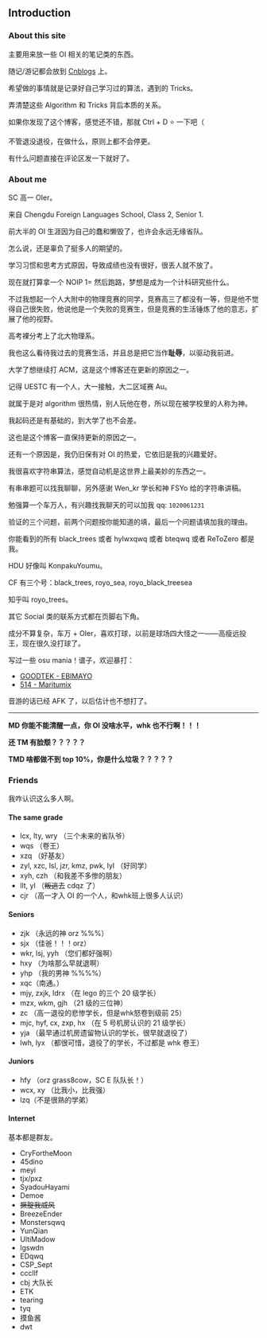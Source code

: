 ## Introduction

### About this site

主要用来放一些 OI 相关的笔记类的东西。

随记/游记都会放到 [Cnblogs](https://www.cnblogs.com/BTeqwq/) 上。

希望做的事情就是记录好自己学习过的算法，遇到的 Tricks。

弄清楚这些 Algorithm 和 Tricks 背后本质的关系。

如果你发现了这个博客，感觉还不错，那就 Ctrl + D :star: 一下吧（

不管退没退役，在做什么，原则上都不会停更。

有什么问题直接在评论区发一下就好了。

### About me

SC 高一 OIer。

来自 Chengdu Foreign Languages School, Class 2, Senior 1.

前大半的 OI 生涯因为自己的蠢和懒毁了，也许会永远无缘省队。

怎么说，还是辜负了挺多人的期望的。

学习习惯和思考方式原因，导致成绩也没有很好，很丢人就不放了。

现在就打算拿一个 NOIP 1= 然后跑路，梦想是成为一个计科研究些什么。

不过我想起一个人大附中的物理竞赛的同学，竞赛高三了都没有一等，但是他不觉得自己很失败，他说他是一个失败的竞赛生，但是竞赛的生活锤炼了他的意志，扩展了他的视野。

高考裸分考上了北大物理系。

我也这么看待我过去的竞赛生活，并且总是把它当作**耻辱**，以驱动我前进。

大学了想继续打 ACM，这是这个博客还在更新的原因之一。

记得 UESTC 有一个人，大一接触，大二区域赛 Au。

就属于是对 algorithm 很热情，别人玩他在卷，所以现在被学校里的人称为神。

我起码还是有基础的，到大学了也不会差。

这也是这个博客一直保持更新的原因之一。

还有一个原因是，我仍旧保有对 OI 的热爱，它依旧是我的兴趣爱好。

我很喜欢字符串算法，感觉自动机是这世界上最美妙的东西之一。

有串串题可以找我聊聊，另外感谢 Wen_kr 学长和神 FSYo 给的字符串讲稿。

勉强算一个车万人，有兴趣找我聊天的可以加我 qq: `1020061231`

验证的三个问题，前两个问题按你能知道的填，最后一个问题请填加我的理由。

你能看到的所有 black_trees 或者 hylwxqwq 或者 bteqwq 或者 ReToZero 都是我。

HDU 好像叫 KonpakuYoumu。

CF 有三个号：black_trees, royo_sea, royo_black_treesea

知乎叫 royo_trees。

其它 Social 类的联系方式都在页脚右下角。

成分不算复杂，车万 + OIer，喜欢打球，以前是球场四大怪之一——高瘦远投王，现在很久没打球了。

写过一些 osu mania！谱子，欢迎暴打：

- [GOODTEK - EBIMAYO](https://osu.ppy.sh/beatmapsets/1866379#mania/3839074)
- [514 - Maritumix](https://osu.ppy.sh/beatmapsets/1879439#mania/3869199)

音游的话已经 AFK 了，以后估计也不想打了。

----

**MD 你能不能清醒一点，你 OI 没啥水平，whk 也不行啊！！！**

**还 TM 有脸颓？？？？？**

**TMD 啥都做不到 top 10%，你是什么垃圾？？？？？**

### Friends

我咋认识这么多人啊。

#### The same grade

+ lcx, lty, wry （三个未来的省队爷）
+ wqs （卷王）
+ xzq （好基友）
+ zyl, xzc, lsl, jzr, kmz, pwk, lyl （好同学）
+ xyh, czh （和我差不多惨的朋友）
+ llt, yl （~~叛逃~~去 cdqz 了）
+ cjr （高一才入 OI 的一个人，和whk班上很多人认识）

#### Seniors

+ zjk （永远的神 orz %%%）
+ sjx （佳爸！！！orz）
+ wkr, lsj, yyh （您们都好强啊）
+ hxy （为啥那么早就退啊）
+ yhp （我的男神 %%%%）
+ xqc（南通。）
+ mjy, zxjk, ldrx （在 lego 的三个 20 级学长）
+ mzx, wkm, gjh （21 级的三位神）
+ zc （高一退役的悲惨学长，但是whk怒卷到级前 25）
+ mjc, hyf, cx, zxp, hx （在 5 号机房认识的 21 级学长）
+ yja （最早通过机房遗留物认识的学长，很早就退役了）
+ lwh, lyx （都很可惜，退役了的学长，不过都是 whk 卷王）

#### Juniors

+ hfy （orz grass8cow，SC E 队队长！）
+ wcx, xy （比我小，比我强）
+ lzq（不是很熟的学弟）

#### Internet

基本都是群友。

+ CryFortheMoon
+ 45dino
+ meyi
+ tjx/pxz
+ SyadouHayami
+ Demoe
+ ~~撅腚我威风~~
+ BreezeEnder
+ Monstersqwq
+ YunQian
+ UltiMadow
+ lgswdn
+ EDqwq
+ CSP_Sept
+ cccllf
+ cbj 大队长
+ ETK
+ tearing
+ tyq
+ 摸鱼酱
+ dwt

